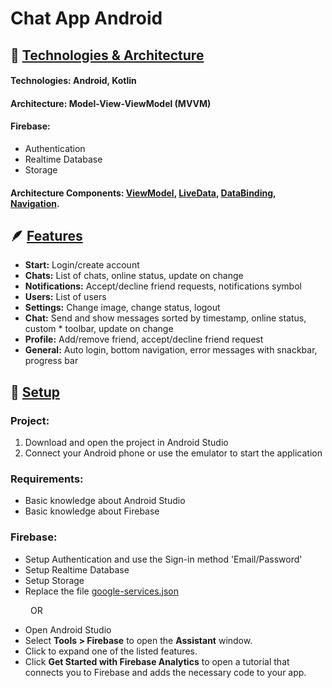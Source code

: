 # **Chat App Android**

## :toolbox: <u>__Technologies & Architecture__</u>

#### Technologies: Android, Kotlin

#### Architecture: Model-View-ViewModel (MVVM)

#### Firebase:
* Authentication
* Realtime Database
* Storage

#### Architecture Components: [ViewModel](https://developer.android.com/topic/libraries/architecture/viewmodel), [LiveData](https://developer.android.com/topic/libraries/architecture/livedata), [DataBinding](https://developer.android.com/topic/libraries/data-binding), [Navigation](https://developer.android.com/guide/navigation/).

## :feather: <u>__Features__</u>

* **Start:** Login/create account
* **Chats:** List of chats, online status, update on change
* **Notifications:** Accept/decline friend requests, notifications symbol
* **Users:** List of users
* **Settings:** Change image, change status, logout
* **Chat:** Send and show messages sorted by timestamp, online status, custom * toolbar, update on change
* **Profile:** Add/remove friend, accept/decline friend request
* **General:** Auto login, bottom navigation, error messages with snackbar, progress bar

## :wrench: <u>__Setup__</u>
### Project:
1. Download and open the project in Android Studio
2. Connect your Android phone or use the emulator to start the application

### Requirements:
* Basic knowledge about Android Studio
* Basic knowledge about Firebase

### Firebase:
 * Setup Authentication and use the Sign-in method 'Email/Password'
 * Setup Realtime Database
 * Setup Storage
 * Replace the file [google-services.json](app/google-services.json)

 &emsp;&emsp; OR

 * Open Android Studio
 * Select **Tools > Firebase** to open the **Assistant** window.
 * Click to expand one of the listed features.
 * Click **Get Started with Firebase Analytics** to open a tutorial that connects you to Firebase and adds the necessary code to your app.